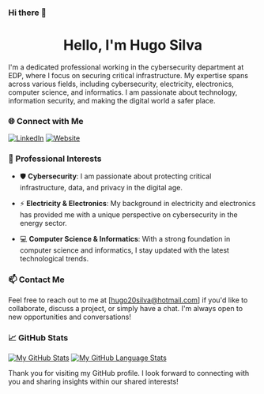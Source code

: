### Hi there 👋

<div align="center">
  <h1>Hello, I'm Hugo Silva </h1>
</div>

I'm a dedicated professional working in the cybersecurity department at EDP, where I focus on securing critical infrastructure. My expertise spans across various fields, including cybersecurity, electricity, electronics, computer science, and informatics. I am passionate about technology, information security, and making the digital world a safer place.

### 🌐 Connect with Me

[![LinkedIn](https://img.shields.io/badge/LinkedIn-Connect-blue?style=for-the-badge&logo=linkedin)](https://www.linkedin.com/in/hugonsilva/)
[![Website](https://img.shields.io/badge/Website-Visit-ff5722?style=for-the-badge&logo=firefox)](https://hugosilvacv.wordpress.com/)

### 🚀 Professional Interests

- 🛡️ **Cybersecurity**: I am passionate about protecting critical infrastructure, data, and privacy in the digital age.

- ⚡ **Electricity & Electronics**: My background in electricity and electronics has provided me with a unique perspective on cybersecurity in the energy sector.

- 💻 **Computer Science & Informatics**: With a strong foundation in computer science and informatics, I stay updated with the latest technological trends.

### 📫 Contact Me

Feel free to reach out to me at [hugo20silva@hotmail.com] if you'd like to collaborate, discuss a project, or simply have a chat. I'm always open to new opportunities and conversations!

### 📈 GitHub Stats

[![My GitHub Stats](https://github-readme-stats.vercel.app/api/?username=hs1lva&count_private=true&theme=tokyonight&showicons=true)]()
[![My GitHub Language Stats](https://github-readme-stats.vercel.app/api/top-langs/?username=hs1lva&langs_count=5&theme=tokyonight)]()

Thank you for visiting my GitHub profile. I look forward to connecting with you and sharing insights within our shared interests!
